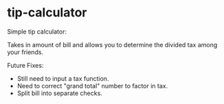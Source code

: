 tip-calculator
==============
Simple tip calculator:

Takes in amount of bill and allows you to determine the divided tax among your friends.

Future Fixes:
- Still need to input a tax function.
- Need to correct "grand total" number to factor in tax.
- Split bill into separate checks.
